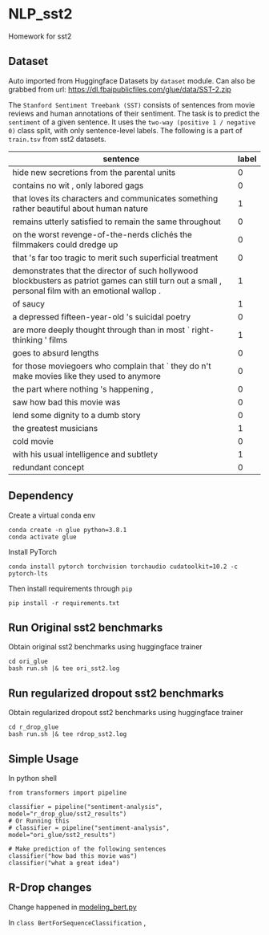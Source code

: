 # NLP_sst2
Homework for sst2

## Dataset
Auto imported from Huggingface Datasets by `dataset` module.
Can also be grabbed from url: https://dl.fbaipublicfiles.com/glue/data/SST-2.zip

The `Stanford Sentiment Treebank (SST)` consists of sentences from movie reviews and human annotations of their sentiment. The task is to predict the `sentiment` of a given sentence. It uses the `two-way (positive 1 / negative 0)` class split, with only sentence-level labels. The following is a part of `train.tsv` from sst2 datasets.


| sentence                                                                                                                                              | label |
| ----------------------------------------------------------------------------------------------------------------------------------------------------- | ----- |
| hide new secretions from the parental units                                                                                                           | 0     |
| contains no wit , only labored gags                                                                                                                   | 0     |
| that loves its characters and communicates something rather beautiful about human nature                                                              | 1     |
| remains utterly satisfied to remain the same throughout                                                                                               | 0     |
| on the worst revenge-of-the-nerds clichés the filmmakers could dredge up                                                                             | 0     |
| that 's far too tragic to merit such superficial treatment                                                                                            | 0     |
| demonstrates that the director of such hollywood blockbusters as patriot games can still turn out a small , personal film with an emotional wallop .  | 1     |
| of saucy                                                                                                                                              | 1     |
| a depressed fifteen-year-old 's suicidal poetry                                                                                                       | 0     |
| are more deeply thought through than in most ` right-thinking ' films                                                                                 | 1     |
| goes to absurd lengths                                                                                                                                | 0     |
| for those moviegoers who complain that ` they do n't make movies like they used to anymore                                                            | 0     |
| the part where nothing 's happening ,                                                                                                                 | 0     |
| saw how bad this movie was                                                                                                                            | 0     |
| lend some dignity to a dumb story                                                                                                                     | 0     |
| the greatest musicians                                                                                                                                | 1     |
| cold movie                                                                                                                                            | 0     |
| with his usual intelligence and subtlety                                                                                                              | 1     |
| redundant concept                                                                                                                                     | 0     |


## Dependency
Create a virtual conda env
```
conda create -n glue python=3.8.1
conda activate glue
```

Install PyTorch
```
conda install pytorch torchvision torchaudio cudatoolkit=10.2 -c pytorch-lts
```

Then install requirements through `pip`
```
pip install -r requirements.txt
```

## Run Original sst2 benchmarks
Obtain original sst2 benchmarks using huggingface trainer
```
cd ori_glue
bash run.sh |& tee ori_sst2.log
```

## Run regularized dropout sst2 benchmarks
Obtain regularized dropout sst2 benchmarks using huggingface trainer
```
cd r_drop_glue
bash run.sh |& tee rdrop_sst2.log
```

## Simple Usage
In python shell

```
from transformers import pipeline

classifier = pipeline("sentiment-analysis", model="r_drop_glue/sst2_results")
# Or Running this
# classifier = pipeline("sentiment-analysis", model="ori_glue/sst2_results")

# Make prediction of the following sentences
classifier("how bad this movie was")
classifier("what a great idea")
```

## R-Drop changes
Change happened in [modeling_bert.py](r_drop_glue/transformers_rdrop/models/bert/modeling_bert.py)

In  `class BertForSequenceClassification` ,
